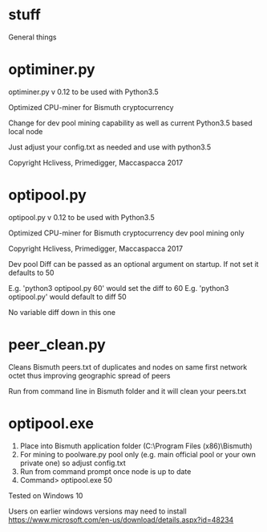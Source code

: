 # stuff
General things

# optiminer.py

optiminer.py v 0.12 to be used with Python3.5

Optimized CPU-miner for Bismuth cryptocurrency

Change for dev pool mining capability as well as current Python3.5 based local node

Just adjust your config.txt as needed and use with python3.5

Copyright Hclivess, Primedigger, Maccaspacca 2017

# optipool.py

optipool.py v 0.12 to be used with Python3.5

Optimized CPU-miner for Bismuth cryptocurrency dev pool mining only

Copyright Hclivess, Primedigger, Maccaspacca 2017

Dev pool Diff can be passed as an optional argument on startup. If not set it defaults to 50

E.g. 'python3 optipool.py 60' would set the diff to 60
E.g. 'python3 optipool.py' would default to diff 50

No variable diff down in this one

# peer_clean.py

Cleans Bismuth peers.txt of duplicates and nodes on same first network octet thus improving geographic spread of peers

Run from command line in Bismuth folder and it will clean your peers.txt

# optipool.exe

1. Place into Bismuth application folder (C:\Program Files (x86)\Bismuth)
2. For mining to poolware.py pool only (e.g. main official pool or your own private one) so adjust config.txt
3. Run from command prompt once node is up to date
4. Command> optipool.exe 50

Tested on Windows 10

Users on earlier windows versions may need to install https://www.microsoft.com/en-us/download/details.aspx?id=48234

